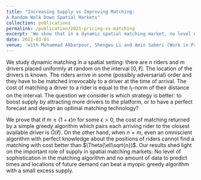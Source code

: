```yaml
---
title: "Increasing Supply vs Improving Matching:
A Random Walk Down Spatial Markets"
collection: publications
permalink: /publication/2021-pricing-vs-matching
excerpt: 'We show that in a dynamic spatial matching market, no level of sophistication in the matching algorithm and no amount of data to predict times and locations of future demand can beat a naive greedy algorithm with a small excess supply.'
date: 2021-03-01
venue: 'with Mohammad Akbarpour, Shengwu Li and Amin Saberi (Work in Progress)'
---
```

We study dynamic matching in a spatial setting: there are $n$ riders and $m$ drivers placed uniformly at random on the interval $[0,\ell]$.   The location of the drivers is known. The riders arrive in some (possibly adversarial) order and they have to be matched irrevocably to a driver at the time of  arrival. The cost of matching a driver to a rider is equal to the $l_1$-norm of their distance on the interval. The question we consider is  which strategy is better: to boost supply by attracting more drivers to the platform, or to have a perfect forecast and design an optimal matching technology?

We prove that if  $m\geq (1+\epsilon)n$ for some $\epsilon>0$, the cost of matching returned by a simple greedy algorithm which pairs each arriving rider to the closest available driver is $\tilde{O}(\ell)$. On the other hand, when $n=m$, even an omniscient algorithm with perfect knowledge about the positions of riders cannot find a matching with cost better than $\Theta(\ell\sqrt{n})$. Our results shed light on the important role of supply in spatial matching markets: No level of sophistication in the matching algorithm and no amount of data to predict times and locations of future demand can beat a myopic greedy algorithm with a small excess supply.
